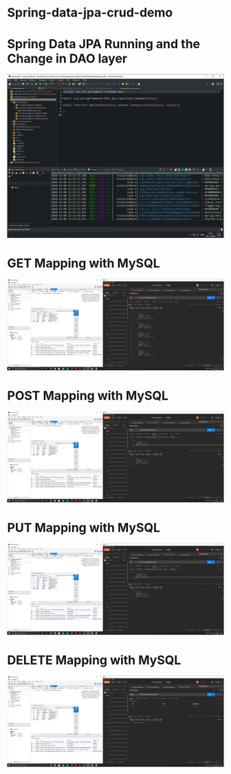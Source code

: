 # Spring-data-jpa-crud-demo
# Spring Data JPA Running and the Change in DAO layer
![](/Spring-data-jpa-crud/SpringDataJpaRunningAndDAO.png)
# GET Mapping with MySQL
![](/Spring-data-jpa-crud/SpringDataJpaGETMAPPING.png)
# POST Mapping with MySQL
![](/Spring-data-jpa-crud/SpringDataJpaPOSTMAPPING.png)
# PUT Mapping with MySQL
![](/Spring-data-jpa-crud/SpringDataJpaPUTMAPPING.png)
# DELETE Mapping with MySQL
![](/Spring-data-jpa-crud/SpringDataJpaDELETEMAPPING.png)
